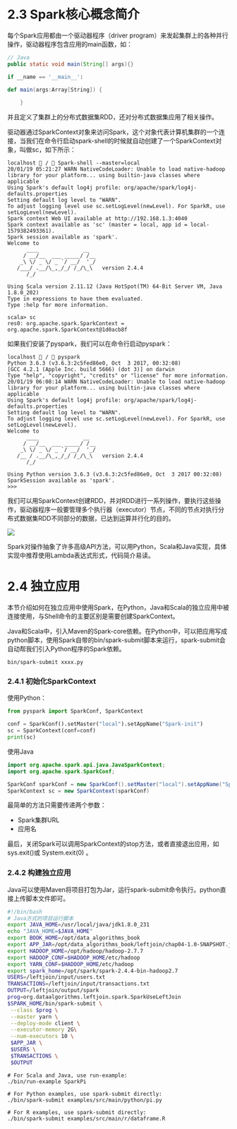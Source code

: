 # 2.3 Spark核心概念简介

每个Spark应用都由一个驱动器程序（driver program）来发起集群上的各种并行操作，驱动器程序包含应用的main函数，如：

```java
// Java
public static void main(String[] args){}
```

```python
if __name == '__main__':
```

```scala
def main(args:Array[String]) {  
       
    }  
```

并且定义了集群上的分布式数据集RDD，还对分布式数据集应用了相关操作。

驱动器通过SparkContext对象来访问Spark，这个对象代表计算机集群的一个连接，当我们在命令行启动spark-shell的时候就自动创建了一个SparkContext对象，叫做sc，如下所示：

```shell
localhost  /  Spark-shell --master=local
20/01/19 05:21:27 WARN NativeCodeLoader: Unable to load native-hadoop library for your platform... using builtin-java classes where applicable
Using Spark's default log4j profile: org/apache/spark/log4j-defaults.properties
Setting default log level to "WARN".
To adjust logging level use sc.setLogLevel(newLevel). For SparkR, use setLogLevel(newLevel).
Spark context Web UI available at http://192.168.1.3:4040
Spark context available as 'sc' (master = local, app id = local-1579382493361).
Spark session available as 'spark'.
Welcome to
      ____              __
     / __/__  ___ _____/ /__
    _\ \/ _ \/ _ `/ __/  '_/
   /___/ .__/\_,_/_/ /_/\_\   version 2.4.4
      /_/

Using Scala version 2.11.12 (Java HotSpot(TM) 64-Bit Server VM, Java 1.8.0_202)
Type in expressions to have them evaluated.
Type :help for more information.

scala> sc
res0: org.apache.spark.SparkContext = org.apache.spark.SparkContext@1d0acb8f
```

 如果我们安装了pyspark，我们可以在命令行启动pyspark：

```shell
localhost  /  pyspark
Python 3.6.3 (v3.6.3:2c5fed86e0, Oct  3 2017, 00:32:08)
[GCC 4.2.1 (Apple Inc. build 5666) (dot 3)] on darwin
Type "help", "copyright", "credits" or "license" for more information.
20/01/19 06:08:14 WARN NativeCodeLoader: Unable to load native-hadoop library for your platform... using builtin-java classes where applicable
Using Spark's default log4j profile: org/apache/spark/log4j-defaults.properties
Setting default log level to "WARN".
To adjust logging level use sc.setLogLevel(newLevel). For SparkR, use setLogLevel(newLevel).
Welcome to
      ____              __
     / __/__  ___ _____/ /__
    _\ \/ _ \/ _ `/ __/  '_/
   /__ / .__/\_,_/_/ /_/\_\   version 2.4.4
      /_/

Using Python version 3.6.3 (v3.6.3:2c5fed86e0, Oct  3 2017 00:32:08)
SparkSession available as 'spark'.
>>>
```

我们可以用SparkContext创建RDD，并对RDD进行一系列操作，要执行这些操作，驱动器程序一般要管理多个执行器（executor）节点，不同的节点对执行分布式数据集RDD不同部分的数据，已达到运算并行化的目的。

![](https://img-blog.csdn.net/20181011090802244)

Spark对操作抽象了许多高级API方法，可以用Python，Scala和Java实现，具体实现中推荐使用Lambda表达式形式，代码简介易读。

# 2.4 独立应用

本节介绍如何在独立应用中使用Spark，在Python，Java和Scala的独立应用中被连接使用，与Shell命令的主要区别是需要创建SparkContext。

Java和Scala中，引入Maven的Spark-core依赖。在Python中，可以把应用写成python脚本，使用Spark自带的bin/spark-submit脚本来运行，spark-submit会自动帮我们引入Python程序的Spark依赖。

```shell
bin/spark-submit xxxx.py
```

### 2.4.1 初始化SparkContext

使用Python：

```python
from pyspark import SparkConf, SparkContext

conf = SparkConf().setMaster("local").setAppName("Spark-init")
sc = SparkContext(conf=conf)
print(sc)
```

使用Java

```java
import org.apache.spark.api.java.JavaSparkContext;
import org.apache.spark.SparkConf;

SparkConf sparkConf = new SparkConf().setMaster("local").setAppName("Spark-init");
SparkContext sc = new SparkContext(sparkConf)
```

最简单的方法只需要传递两个参数：

- Spark集群URL
- 应用名

最后，关闭Spark可以调用SparkContext的stop方法，或者直接退出应用，如sys.exit()或 System.exit(0) 。

### 2.4.2 构建独立应用

Java可以使用Maven将项目打包为Jar，运行spark-submit命令执行。python直接上传脚本文件即可。

```bash
#!/bin/bash
# Java方式的项目运行脚本
export JAVA_HOME=/usr/local/java/jdk1.8.0_231
echo "JAVA_HOME=$JAVA_HOME"
export BOOK_HOME=/opt/data_algorithms_book
export APP_JAR=/opt/data_algorithms_book/leftjoin/chap04-1.0-SNAPSHOT.jar
export HADOOP_HOME=/opt/hadoop/hadoop-2.7.7
export HADOOP_CONF=$HADOOP_HOME/etc/hadoop
export YARN_CONF=$HADOOP_HOME/etc/hadoop
export spark_home=/opt/spark/spark-2.4.4-bin-hadoop2.7
USERS=/leftjoin/input/users.txt
TRANSACTIONS=/leftjoin/input/transactions.txt
OUTPUT=/leftjoin/output/spark
prog=org.dataalgorithms.leftjoin.spark.SparkUseLeftJoin
$SPARK_HOME/bin/spark-submit \
 --class $prog \
 --master yarn \
 --deploy-mode client \
 --executor-memory 2G\
 --num-executors 10 \
 $APP_JAR \
 $USERS \
 $TRANSACTIONS \
 $OUTPUT

```

```shell
# For Scala and Java, use run-example:
./bin/run-example SparkPi

# For Python examples, use spark-submit directly:
./bin/spark-submit examples/src/main/python/pi.py

# For R examples, use spark-submit directly:
./bin/spark-submit examples/src/main/r/dataframe.R
```

